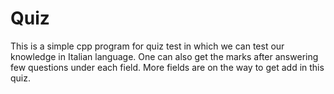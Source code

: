 # Quiz

This is a simple cpp program for quiz test in which we can test our knowledge in Italian language. One can also get the marks after answering few questions under each field.   More fields are on the way to get add in this quiz. 
